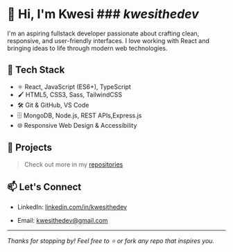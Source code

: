 # 👋 Hi, I'm Kwesi ### *kwesithedev*

I'm an aspiring fullstack developer passionate about crafting clean, responsive, and user-friendly interfaces. I love working with React and bringing ideas to life through modern web technologies.

## 🔧 Tech Stack
- ⚛️ React, JavaScript (ES6+), TypeScript
- 🖌️ HTML5, CSS3, Sass, TailwindCSS
- 🛠️ Git & GitHub, VS Code
- 🗄️ MongoDB, Node.js, REST APIs,Express.js
- 🌐 Responsive Web Design & Accessibility


## 🚀 Projects

<!--| Name | Description | Live Demo |
|------|-------------|-----------|
| **Portfolio Website** | My personal site built with React and styled with Tailwind. | [kwesithedev.github.io](https://kwesithedev.github.io) |
| **Project X** | A cool web app that does amazing things. | [Live Demo](#) |
| **Another App** | A small project that showcases my work with APIs. | [Live Demo](#) | -->

> Check out more in my [repositories](https://github.com/kwesithedev?tab=repositories)

## 📫 Let's Connect
- LinkedIn: [linkedin.com/in/kwesithedev](https://linkedin.com)
<!--- Portfolio: [kwesithedev.github.io](https://kwesithedev.github.io) -->
- Email: kwesithedev@gmail.com

---

_Thanks for stopping by! Feel free to ⭐️ or fork any repo that inspires you._


